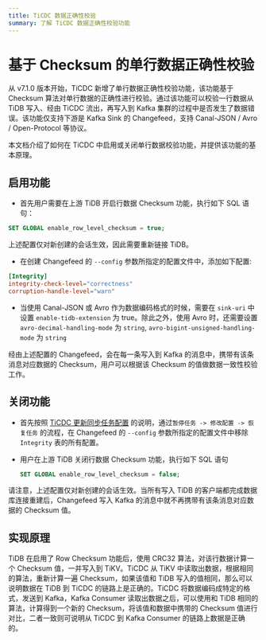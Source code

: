 ```yaml
---
title: TiCDC 数据正确性校验
summary: 了解 TiCDC 数据正确性校验功能
---
```


# 基于 Checksum 的单行数据正确性校验

从 v7.1.0 版本开始，TiCDC 新增了单行数据正确性校验功能，该功能基于 Checksum 算法对单行数据的正确性进行校验。通过该功能可以校验一行数据从 TiDB 写入、经由 TiCDC 流出，再写入到 Kafka 集群的过程中是否发生了数据错误。该功能仅支持下游是 Kafka Sink 的 Changefeed，支持 Canal-JSON / Avro / Open-Protocol 等协议。

本文档介绍了如何在 TiCDC 中启用或关闭单行数据校验功能，并提供该功能的基本原理。

## 启用功能


* 首先用户需要在上游 TiDB 开启行数据 Checksum 功能，执行如下 SQL 语句：

```sql
SET GLOBAL enable_row_level_checksum = true; 
```

上述配置仅对新创建的会话生效，因此需要重新链接 TiDB。


* 在创建 Changefeed 的 `--config` 参数所指定的配置文件中，添加如下配置:

```toml
[Integrity]
integrity-check-level="correctness"
corruption-handle-level="warn"
```

* 当使用 Canal-JSON 或 Avro 作为数据编码格式的时候，需要在 `sink-uri` 中设置 `enable-tidb-extension` 为 true。除此之外，使用 Avro 时，还需要设置 `avro-decimal-handling-mode` 为 `string`, `avro-bigint-unsigned-handling-mode` 为 `string`

经由上述配置的 Changefeed，会在每一条写入到 Kafka 的消息中，携带有该条消息对应数据的 Checksum，用户可以根据该 Checksum 的值做数据一致性校验工作。

## 关闭功能

* 首先按照 [TiCDC 更新同步任务配置](/ticdc/ticdc-manage-changefeed.md#更新同步任务配置) 的说明，通过`暂停任务 -> 修改配置 -> 恢复任务` 的流程，在 Changefeed 的 `--config` 参数所指定的配置文件中移除 `Integrity` 表的所有配置。

* 用户在上游 TiDB 关闭行数据 Checksum 功能，执行如下 SQL 语句
    ```sql
    SET GLOBAL enable_row_level_checksum = false; 
    ```

请注意，上述配置仅对新创建的会话生效。当所有写入 TiDB 的客户端都完成数据库连接重建后，Changefeed 写入 Kafka 的消息中就不再携带有该条消息对应数据的 Checksum 值。

## 实现原理

TiDB 在启用了 Row Checksum 功能后，使用 CRC32 算法，对该行数据计算一个 Checksum 值，一并写入到 TiKV。TiCDC 从 TiKV 中读取出数据，根据相同的算法，重新计算一遍 Checksum，如果该值和 TiDB 写入的值相同，那么可以说明数据在 TiDB 到 TiCDC 的链路上是正确的。TiCDC 将数据编码成特定的格式，发送到 Kafka，Kafka Consumer 读取出数据之后，可以使用和 TiDB 相同的算法，计算得到一个新的 Checksum，将该值和数据中携带的 Checksum 值进行对比，二者一致则可说明从 TiCDC 到 Kafka Consumer 的链路上数据是正确的。
